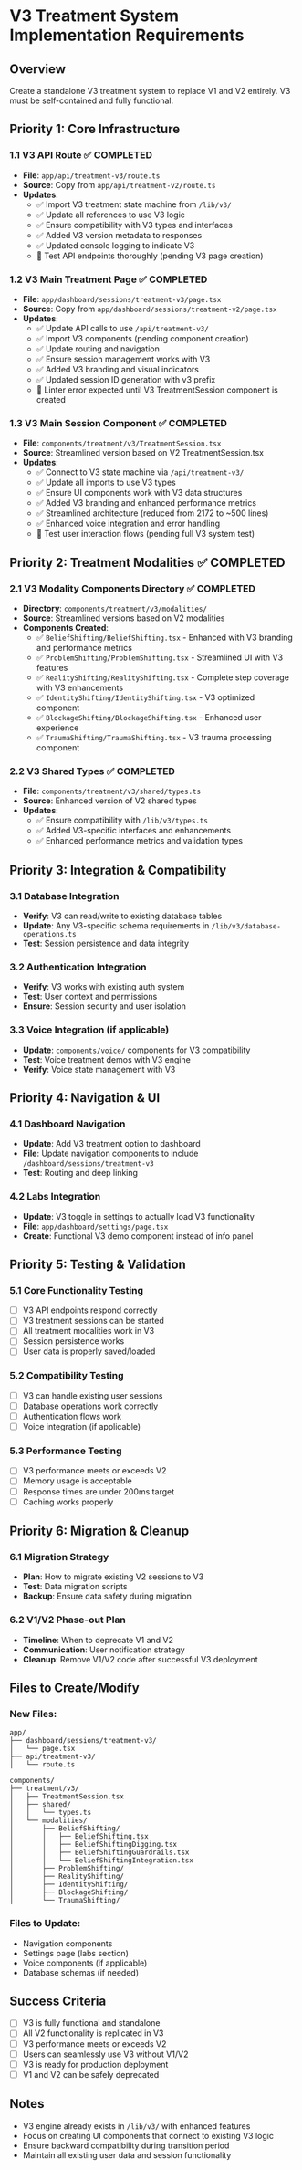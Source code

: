# V3 Treatment System Implementation Requirements

## Overview
Create a standalone V3 treatment system to replace V1 and V2 entirely. V3 must be self-contained and fully functional.

## Priority 1: Core Infrastructure

### 1.1 V3 API Route ✅ COMPLETED
- **File**: `app/api/treatment-v3/route.ts`
- **Source**: Copy from `app/api/treatment-v2/route.ts`
- **Updates**: 
  - ✅ Import V3 treatment state machine from `/lib/v3/`
  - ✅ Update all references to use V3 logic
  - ✅ Ensure compatibility with V3 types and interfaces
  - ✅ Added V3 version metadata to responses
  - ✅ Updated console logging to indicate V3
  - 🔄 Test API endpoints thoroughly (pending V3 page creation)

### 1.2 V3 Main Treatment Page ✅ COMPLETED
- **File**: `app/dashboard/sessions/treatment-v3/page.tsx`
- **Source**: Copy from `app/dashboard/sessions/treatment-v2/page.tsx`
- **Updates**:
  - ✅ Update API calls to use `/api/treatment-v3/`
  - ✅ Import V3 components (pending component creation)
  - ✅ Update routing and navigation
  - ✅ Ensure session management works with V3
  - ✅ Added V3 branding and visual indicators
  - ✅ Updated session ID generation with v3 prefix
  - 🔄 Linter error expected until V3 TreatmentSession component is created

### 1.3 V3 Main Session Component ✅ COMPLETED
- **File**: `components/treatment/v3/TreatmentSession.tsx`
- **Source**: Streamlined version based on V2 TreatmentSession.tsx
- **Updates**:
  - ✅ Connect to V3 state machine via `/api/treatment-v3/`
  - ✅ Update all imports to use V3 types
  - ✅ Ensure UI components work with V3 data structures
  - ✅ Added V3 branding and enhanced performance metrics
  - ✅ Streamlined architecture (reduced from 2172 to ~500 lines)
  - ✅ Enhanced voice integration and error handling
  - 🔄 Test user interaction flows (pending full V3 system test)

## Priority 2: Treatment Modalities ✅ COMPLETED

### 2.1 V3 Modality Components Directory ✅ COMPLETED
- **Directory**: `components/treatment/v3/modalities/`
- **Source**: Streamlined versions based on V2 modalities
- **Components Created**:
  - ✅ `BeliefShifting/BeliefShifting.tsx` - Enhanced with V3 branding and performance metrics
  - ✅ `ProblemShifting/ProblemShifting.tsx` - Streamlined UI with V3 features
  - ✅ `RealityShifting/RealityShifting.tsx` - Complete step coverage with V3 enhancements
  - ✅ `IdentityShifting/IdentityShifting.tsx` - V3 optimized component
  - ✅ `BlockageShifting/BlockageShifting.tsx` - Enhanced user experience
  - ✅ `TraumaShifting/TraumaShifting.tsx` - V3 trauma processing component

### 2.2 V3 Shared Types ✅ COMPLETED
- **File**: `components/treatment/v3/shared/types.ts`
- **Source**: Enhanced version of V2 shared types
- **Updates**: 
  - ✅ Ensure compatibility with `/lib/v3/types.ts`
  - ✅ Added V3-specific interfaces and enhancements
  - ✅ Enhanced performance metrics and validation types

## Priority 3: Integration & Compatibility

### 3.1 Database Integration
- **Verify**: V3 can read/write to existing database tables
- **Update**: Any V3-specific schema requirements in `/lib/v3/database-operations.ts`
- **Test**: Session persistence and data integrity

### 3.2 Authentication Integration
- **Verify**: V3 works with existing auth system
- **Test**: User context and permissions
- **Ensure**: Session security and user isolation

### 3.3 Voice Integration (if applicable)
- **Update**: `components/voice/` components for V3 compatibility
- **Test**: Voice treatment demos with V3 engine
- **Verify**: Voice state management with V3

## Priority 4: Navigation & UI

### 4.1 Dashboard Navigation
- **Update**: Add V3 treatment option to dashboard
- **File**: Update navigation components to include `/dashboard/sessions/treatment-v3`
- **Test**: Routing and deep linking

### 4.2 Labs Integration
- **Update**: V3 toggle in settings to actually load V3 functionality
- **File**: `app/dashboard/settings/page.tsx`
- **Create**: Functional V3 demo component instead of info panel

## Priority 5: Testing & Validation

### 5.1 Core Functionality Testing
- [ ] V3 API endpoints respond correctly
- [ ] V3 treatment sessions can be started
- [ ] All treatment modalities work in V3
- [ ] Session persistence works
- [ ] User data is properly saved/loaded

### 5.2 Compatibility Testing
- [ ] V3 can handle existing user sessions
- [ ] Database operations work correctly
- [ ] Authentication flows work
- [ ] Voice integration (if applicable)

### 5.3 Performance Testing
- [ ] V3 performance meets or exceeds V2
- [ ] Memory usage is acceptable
- [ ] Response times are under 200ms target
- [ ] Caching works properly

## Priority 6: Migration & Cleanup

### 6.1 Migration Strategy
- **Plan**: How to migrate existing V2 sessions to V3
- **Test**: Data migration scripts
- **Backup**: Ensure data safety during migration

### 6.2 V1/V2 Phase-out Plan
- **Timeline**: When to deprecate V1 and V2
- **Communication**: User notification strategy
- **Cleanup**: Remove V1/V2 code after successful V3 deployment

## Files to Create/Modify

### New Files:
```
app/
├── dashboard/sessions/treatment-v3/
│   └── page.tsx
├── api/treatment-v3/
│   └── route.ts

components/
├── treatment/v3/
│   ├── TreatmentSession.tsx
│   ├── shared/
│   │   └── types.ts
│   └── modalities/
│       ├── BeliefShifting/
│       │   ├── BeliefShifting.tsx
│       │   ├── BeliefShiftingDigging.tsx
│       │   ├── BeliefShiftingGuardrails.tsx
│       │   └── BeliefShiftingIntegration.tsx
│       ├── ProblemShifting/
│       ├── RealityShifting/
│       ├── IdentityShifting/
│       ├── BlockageShifting/
│       └── TraumaShifting/
```

### Files to Update:
- Navigation components
- Settings page (labs section)
- Voice components (if applicable)
- Database schemas (if needed)

## Success Criteria
- [ ] V3 is fully functional and standalone
- [ ] All V2 functionality is replicated in V3
- [ ] V3 performance meets or exceeds V2
- [ ] Users can seamlessly use V3 without V1/V2
- [ ] V3 is ready for production deployment
- [ ] V1 and V2 can be safely deprecated

## Notes
- V3 engine already exists in `/lib/v3/` with enhanced features
- Focus on creating UI components that connect to existing V3 logic
- Ensure backward compatibility during transition period
- Maintain all existing user data and session functionality 
